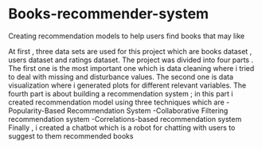 # Books-recommender-system
Creating recommendation models to help users find books that may like


At first , three data sets are used for this project which are books dataset , users dataset and ratings dataset.
The project was divided into four parts . The first one is the most important one which is data cleaning where i tried to deal with missing and disturbance values.
The second one is data visualization where i generated plots for different relevant variables.
The fourth part is about building a recommendation system ; in this part i created recommendation model using three techniques which are 
-Popularity-Based Recommendation System
-Collaborative Filtering recommendation system
-Correlations-based recommendation system
Finally , i created a chatbot which is a robot for chatting with users to suggest to them recommended books
